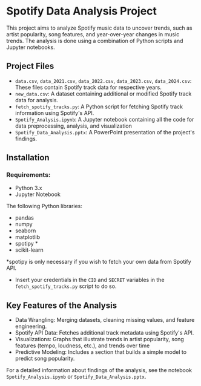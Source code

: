 # Spotify Data Analysis Project

This project aims to analyze Spotify music data to uncover trends, such as artist popularity, song features, and year-over-year changes in music trends. 
The analysis is done using a combination of Python scripts and Jupyter notebooks.


## Project Files

 - `data.csv`, `data_2021.csv`, `data_2022.csv`, `data_2023.csv`, `data_2024.csv`: These files contain Spotify track data for respective years.
 - `new_data.csv`: A dataset containing additional or modified Spotify track data for analysis.
 - `fetch_spotify_tracks.py`: A Python script for fetching Spotify track information using Spotify's API.
 - `Spotify_Analysis.ipynb`: A Jupyter notebook containing all the code for data preprocessing, analysis, and visualization
 - `Spotify_Data_Analysis.pptx`: A PowerPoint presentation of the project's findings.



## Installation 

### Requirements:

- Python 3.x
- Jupyter Notebook

The following Python libraries:
- pandas
- numpy
- seaborn
- matplotlib
- spotipy *
- scikit-learn

*spotipy is only necessary if you wish to fetch your own data from Spotify API. 
-  Insert your credentials in the `CID` and `SECRET` variables in the `fetch_spotify_tracks.py` script to do so.


## Key Features of the Analysis

 - Data Wrangling: Merging datasets, cleaning missing values, and feature engineering.
 - Spotify API Data: Fetches additional track metadata using Spotify's API.
 - Visualizations: Graphs that illustrate trends in artist popularity, song features (tempo, loudness, etc.), and trends over time
 - Predictive Modeling: Includes a section that builds a simple model to predict song popularity.


For a detailed information about findings of the analysis, see the notebook `Spotify_Analysis.ipynb` or `Spotify_Data_Analysis.pptx`.



